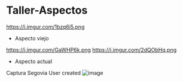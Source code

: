# Taller-Aspectos
https://i.imgur.com/1bzq6i5.png 
 - Aspecto viejo

https://i.imgur.com/GaWHP6k.png
https://i.imgur.com/2dQObHq.png
 - Aspecto actual
 
 
 Captura Segovia User created
 ![image](https://user-images.githubusercontent.com/73295045/120670281-e0571600-c455-11eb-84fd-cc67db21f3c0.png)
